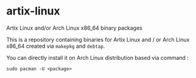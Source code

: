 # artix-linux
Artix Linux and/or Arch Linux x86_64 binary packages

This is a repository containing binaries for Artix Linux and / or Arch Linux x86_64 created via `makepkg` and `debtap`.

You can directly install it on Arch Linux distribution based via command :

```sudo pacman -U <package>```
